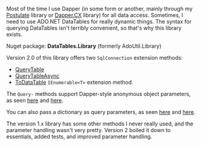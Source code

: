 Most of the time I use Dapper (in some form or another, mainly through my [Postulate](https://github.com/adamosoftware/Postulate) library or [Dapper.CX](https://github.com/adamosoftware/Dapper.CX) library) for all data access. Sometimes, I need to use ADO.NET DataTables for really dynamic things. The syntax for querying DataTables isn't terribly convenient, so that's why this library exists.

Nuget package: **DataTables.Library** (formerly AdoUtil.Library)

Version 2.0 of this library offers two `SqlConnection` extension methods:

- [QueryTable](https://github.com/adamosoftware/DataTables.Library/blob/master/DataTables.Library/SqlConnectionExtensions.cs#L11)
- [QueryTableAsync](https://github.com/adamosoftware/DataTables.Library/blob/master/DataTables.Library/SqlConnectionExtensions.cs#L24)
- [ToDataTable](https://github.com/adamosoftware/DataTables.Library/blob/master/DataTables.Library/IEnumerableExtensions.cs#L13) `IEnumerable<T>` extension method.

The `Query-` methods support Dapper-style anonymous object parameters, as seen [here](https://github.com/adamosoftware/AdoUtil/blob/master/Testing/QueryTableTests.cs#L29) and [here](https://github.com/adamosoftware/AdoUtil/blob/master/Testing/QueryTableTests.cs#L49).

You can also pass a dictionary as query parameters, as seen [here](https://github.com/adamosoftware/AdoUtil/blob/master/Testing/QueryTableTests.cs#L59) and [here](https://github.com/adamosoftware/AdoUtil/blob/master/Testing/QueryTableTests.cs#L72).

The version 1.x library has some other methods I never really used, and the parameter handling wasn't very pretty. Version 2 boiled it down to essentials, added tests, and improved parameter handling.
